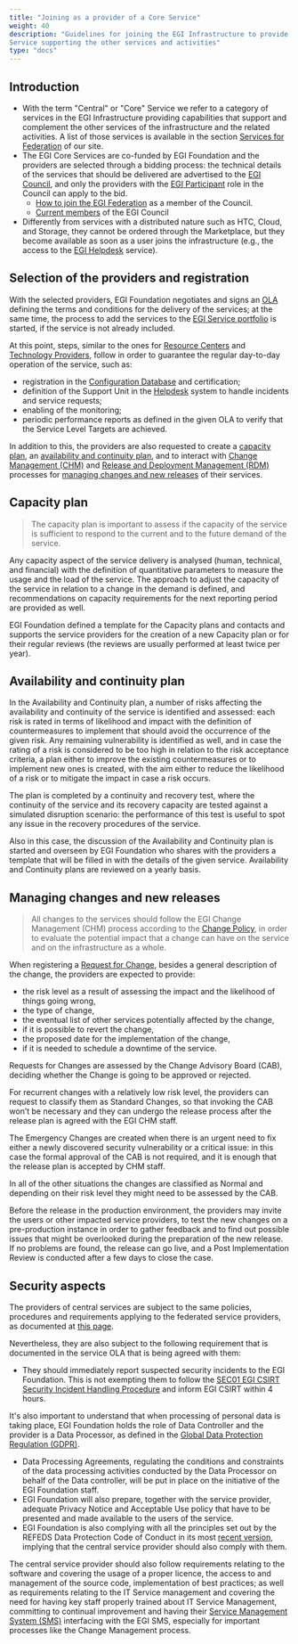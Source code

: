 ```yaml
---
title: "Joining as a provider of a Core Service"
weight: 40
description: "Guidelines for joining the EGI Infrastructure to provide a Core
Service supporting the other services and activities"
type: "docs"
---
```


## Introduction

- With the term "Central" or "Core" Service we refer to a category of services
  in the EGI Infrastructure providing capabilities that support and complement
  the other services of the infrastructure and the related activities. A list of
  those services is available in the section
  [Services for Federation](https://www.egi.eu/services/federation/) of our
  site.
- The EGI Core Services are co-funded by EGI Foundation and the providers are
  selected through a bidding process: the technical details of the services that
  should be delivered are advertised to the
  [EGI Council](https://confluence.egi.eu/display/EGIG/EGI+Council), and only
  the providers with the
  [EGI Participant](https://confluence.egi.eu/display/EGIG/EGI+Participant) role
  in the Council can apply to the bid.
  - [How to join the EGI Federation](https://www.egi.eu/join-the-egi-federation/)
    as a member of the Council.
  - [Current members](https://www.egi.eu/egi-federation/#council) of the EGI
    Council
- Differently from services with a distributed nature such as HTC, Cloud, and
  Storage, they cannot be ordered through the Marketplace, but they become
  available as soon as a user joins the infrastructure (e.g., the access to the
  [EGI Helpdesk](../../../internal/helpdesk) service).

## Selection of the providers and registration

With the selected providers, EGI Foundation negotiates and signs an
[OLA](https://confluence.egi.eu/display/EGIG/Operational+Level+Agreement)
defining the terms and conditions for the delivery of the services; at the same
time, the process to add the services to the
[EGI Service portfolio](https://www.egi.eu/services/) is started, if the service
is not already included.

At this point, steps, similar to the ones for
[Resource Centers](../federated-resource-centre) and
[Technology Providers](../technology-provider), follow in order to guarantee the
regular day-to-day operation of the service, such as:

- registration in the
  [Configuration Database](../../../internal/configuration-database) and
  certification;
- definition of the Support Unit in the
  [Helpdesk](../../../internal/helpdesk) system to handle incidents and
  service requests;
- enabling of the monitoring;
- periodic performance reports as defined in the given OLA to verify that the
  Service Level Targets are achieved.

In addition to this, the providers are also requested to create a
[capacity plan](#capacity-plan), an
[availability and continuity plan](#availability-and-continuity-plan), and to
interact with [Change Management (CHM)](https://go.egi.eu/chm) and
[Release and Deployment Management (RDM)](https://go.egi.eu/rdm) processes for
[managing changes and new releases](#managing-changes-and-new-releases) of their
services.

## Capacity plan

> The capacity plan is important to assess if the capacity of the service is
> sufficient to respond to the current and to the future demand of the service.

Any capacity aspect of the service delivery is analysed (human, technical, and
financial) with the definition of quantitative parameters to measure the usage
and the load of the service. The approach to adjust the capacity of the service
in relation to a change in the demand is defined, and recommendations on
capacity requirements for the next reporting period are provided as well.

EGI Foundation defined a template for the Capacity plans and contacts and
supports the service providers for the creation of a new Capacity plan or for
their regular reviews (the reviews are usually performed at least twice per
year).

## Availability and continuity plan

In the Availability and Continuity plan, a number of risks affecting the
availability and continuity of the service is identified and assessed: each risk
is rated in terms of likelihood and impact with the definition of
countermeasures to implement that should avoid the occurrence of the given risk.
Any remaining vulnerability is identified as well, and in case the rating of a
risk is considered to be too high in relation to the risk acceptance criteria, a
plan either to improve the existing countermeasures or to implement new ones is
created, with the aim either to reduce the likelihood of a risk or to mitigate
the impact in case a risk occurs.

The plan is completed by a continuity and recovery test, where the continuity of
the service and its recovery capacity are tested against a simulated disruption
scenario: the performance of this test is useful to spot any issue in the
recovery procedures of the service.

Also in this case, the discussion of the Availability and Continuity plan is
started and overseen by EGI Foundation who shares with the providers a template
that will be filled in with the details of the given service. Availability and
Continuity plans are reviewed on a yearly basis.

## Managing changes and new releases

> All changes to the services should follow the EGI Change Management (CHM)
> process according to the [Change Policy](https://go.egi.eu/chm-policy), in
> order to evaluate the potential impact that a change can have on the service
> and on the infrastructure as a whole.

When registering a
[Request for Change](https://confluence.egi.eu/display/EGIG/Request+For+Change),
besides a general description of the change, the providers are expected to
provide:

- the risk level as a result of assessing the impact and the likelihood of
  things going wrong,
- the type of change,
- the eventual list of other services potentially affected by the change,
- if it is possible to revert the change,
- the proposed date for the implementation of the change,
- if it is needed to schedule a downtime of the service.

Requests for Changes are assessed by the Change Advisory Board (CAB), deciding
whether the Change is going to be approved or rejected.

For recurrent changes with a relatively low risk level, the providers can
request to classify them as Standard Changes, so that invoking the CAB won’t be
necessary and they can undergo the release process after the release plan is
agreed with the EGI CHM staff.

The Emergency Changes are created when there is an urgent need to fix either a
newly discovered security vulnerability or a critical issue: in this case the
formal approval of the CAB is not required, and it is enough that the release
plan is accepted by CHM staff.

In all of the other situations the changes are classified as Normal and
depending on their risk level they might need to be assessed by the CAB.

Before the release in the production environment, the providers may invite the
users or other impacted service providers, to test the new changes on a
pre-production instance in order to gather feedback and to find out possible
issues that might be overlooked during the preparation of the new release. If no
problems are found, the release can go live, and a Post Implementation Review is
conducted after a few days to close the case.

## Security aspects

The providers of central services are subject to the same policies, procedures
and requirements applying to the federated service providers, as documented at
[this page](https://go.egi.eu/policies-procedures-internal-service-providers).

Nevertheless, they are also subject to the following requirement that is
documented in the service OLA that is being agreed with them:

- They should immediately report suspected security incidents to the EGI
  Foundation. This is not exempting them to follow the
  [SEC01 EGI CSIRT Security Incident Handling Procedure](https://go.egi.eu/sec01)
  and inform EGI CSIRT within 4 hours.

It's also important to understand that when processing of personal data is
taking place, EGI Foundation holds the role of Data Controller and the provider
is a Data Processor, as defined in the
[Global Data Protection Regulation (GDPR)](https://gdpr.eu/article-4-definitions/).

- Data Processing Agreements, regulating the conditions and constraints of the
  data processing activities conducted by the Data Processor on behalf of the
  Data controller, will be put in place on the initiative of the EGI Foundation
  staff.
- EGI Foundation will also prepare, together with the service provider, adequate
  Privacy Notice and Acceptable Use policy that have to be presented and made
  available to the users of the service.
- EGI Foundation is also complying with all the principles set out by the REFEDS
  Data Protection Code of Conduct in its most
  [recent version](https://wiki.refeds.org/display/CODE/Data+Protection+Code+of+Conduct+Home),
  implying that the central service provider should also comply with them.

The central service provider should also follow requirements relating to the
software and covering the usage of a proper licence, the access to and
management of the source code, implementation of best practices; as well as
requirements relating to the IT Service management and covering the need for
having key staff properly trained about IT Service Management, committing to
continual improvement and having their
[Service Management System (SMS)](https://confluence.egi.eu/display/EGIG/Service+management+system)
interfacing with the EGI SMS, especially for important processes like the Change
Management process.

